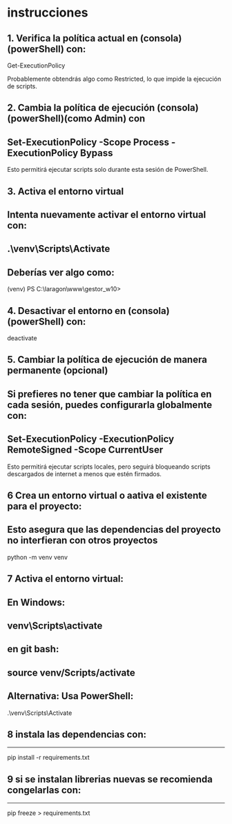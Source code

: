 # instrucciones

## 1. Verifica la política actual en (consola)(powerShell) con:

Get-ExecutionPolicy

Probablemente obtendrás algo como Restricted, lo que impide la ejecución de scripts.

## 2. Cambia la política de ejecución (consola)(powerShell)(como Admin) con
Set-ExecutionPolicy -Scope Process -ExecutionPolicy Bypass
---
Esto permitirá ejecutar scripts solo durante esta sesión de PowerShell.

## 3. Activa el entorno virtual
Intenta nuevamente activar el entorno virtual con:
---
.\venv\Scripts\Activate
---
Deberías ver algo como:
---
(venv) PS C:\laragon\www\gestor_w10>

## 4. Desactivar el entorno en (consola)(powerShell) con:
deactivate

## 5. Cambiar la política de ejecución de manera permanente (opcional)
Si prefieres no tener que cambiar la política en cada sesión, puedes configurarla globalmente con:
---
Set-ExecutionPolicy -ExecutionPolicy RemoteSigned -Scope CurrentUser
---
Esto permitirá ejecutar scripts locales, pero seguirá bloqueando scripts descargados de internet a menos que estén firmados.

## 6 Crea un entorno virtual o aativa el existente para el proyecto:
Esto asegura que las dependencias del proyecto no interfieran con otros proyectos
---
python -m venv venv

## 7 Activa el entorno virtual:
En Windows:
---
venv\Scripts\activate
---
en git bash:
---
source venv/Scripts/activate
---
Alternativa: Usa PowerShell:
---
.\venv\Scripts\Activate

## 8 instala las dependencias con:
---
pip install -r requirements.txt

## 9 si se instalan librerias nuevas se recomienda congelarlas con:
---
pip freeze > requirements.txt